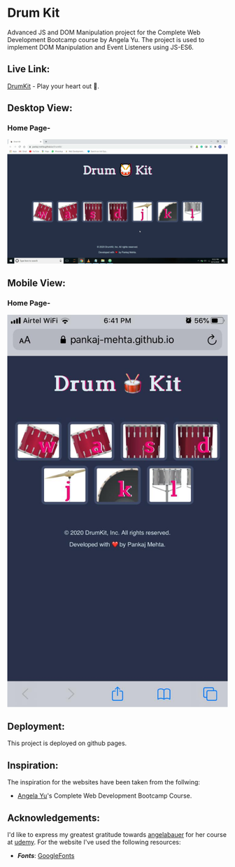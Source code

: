 # Drum Kit
Advanced JS and DOM Manipulation project for the Complete Web Development Bootcamp course by Angela Yu.
The project is used to implement DOM Manipulation and Event Listeners using JS-ES6.


## Live Link:
[DrumKit](https://pankaj-mehta.github.io/DrumKit/) - Play your heart out 🥁.


## Desktop View:
### Home Page-
<img alt="home-image" src="https://github.com/pankaj-mehta/DrumKit/blob/master/live%20website%20screenshots/app%20home%20page.png">


## Mobile View:
### Home Page-
<img alt="home-image-mobile-view" src="https://github.com/pankaj-mehta/DrumKit/blob/master/live%20website%20screenshots/home%20page%20mobile%20view.jpeg">


## Deployment:
This project is deployed on github pages.


## Inspiration:
The inspiration for the websites have been taken from the follwing:
* [Angela Yu](https://github.com/angelabauer)'s Complete Web Development Bootcamp Course.


## Acknowledgements:
I'd like to express my greatest gratitude towards [angelabauer](https://github.com/angelabauer) for her course at [udemy](https://www.udemy.com/course/the-complete-web-development-bootcamp/).
For the website I've used the following resources:
* ***Fonts***: [GoogleFonts](https://fonts.google.com/)
